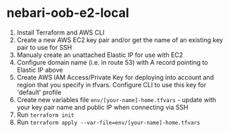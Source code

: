 # nebari-oob-e2-local

1. Install Terraform and AWS CLI
2. Create a new AWS EC2 key pair and/or get the name of an existing key pair to use for SSH
3. Manualy create an unattached Elastic IP for use with EC2
4. Configure domain name (i.e. in route 53) with A record pointing to Elastic IP above
5. Create AWS IAM Access/Private Key for deploying into account and region that you specify in tfvars.  Configure CLI to use this key for 'default' profile
6. Create new variables file `env/[your-name]-home.tfvars` - update with your key pair name and public IP when connecting via SSH
7. Run `terraform init`
8. Run `terraform apply --var-file=env/[your-name]-home.tfvars`